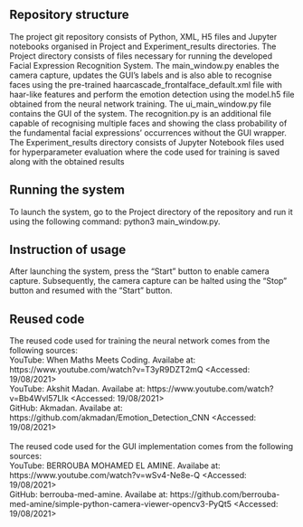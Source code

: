 <h2>Repository structure</h2>
The project git repository consists of Python, XML, H5 files and Jupyter notebooks organised in Project and Experiment_results directories. The Project directory consists of files necessary for running the developed Facial Expression Recognition System. The main_window.py enables the camera capture, updates the GUI’s labels and is also able to recognise faces using the pre-trained haarcascade_frontalface_default.xml file with haar-like features and perform the emotion detection using the model.h5 file obtained from the neural network training. The ui_main_window.py file contains the GUI of the system. The recognition.py is an additional file capable of recognising multiple faces and showing the class probability of the fundamental facial expressions’ occurrences without the GUI wrapper. The Experiment_results directory consists of Jupyter Notebook files used for hyperparameter evaluation where the code used for training is saved along with the obtained results 

<h2>Running the system</h2>
To launch the system, go to the Project directory of the repository and run it using the following command: python3 main_window.py.

<h2>Instruction of usage</h2>
After launching the system, press the “Start” button to enable camera capture. Subsequently, the camera capture can be halted using the “Stop” button and resumed with the “Start” button.

<h2>Reused code</h2>
The reused code used for training the neural network comes from the following sources: <br>
YouTube: When Maths Meets Coding. Availabe at: https://www.youtube.com/watch?v=T3yR9DZT2mQ &#60;Accessed: 19/08/2021&#62; <br>
YouTube: Akshit Madan. Availabe at: https://www.youtube.com/watch?v=Bb4Wvl57LIk &#60;Accessed: 19/08/2021&#62; <br>
GitHub: Akmadan. Availabe at: https://github.com/akmadan/Emotion_Detection_CNN &#60;Accessed: 19/08/2021&#62; <br>
<br>
The reused code used for the GUI implementation comes from the following sources: <br>
YouTube: BERROUBA MOHAMED EL AMINE. Availabe at: https://www.youtube.com/watch?v=wSv4-Ne8e-Q &#60;Accessed: 19/08/2021&#62; <br>
GitHub: berrouba-med-amine. Availabe at: https://github.com/berrouba-med-amine/simple-python-camera-viewer-opencv3-PyQt5 &#60;Accessed: 19/08/2021&#62;